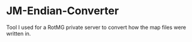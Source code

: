 # JM-Endian-Converter
Tool I used for a RotMG private server to convert how the map files were written in.
